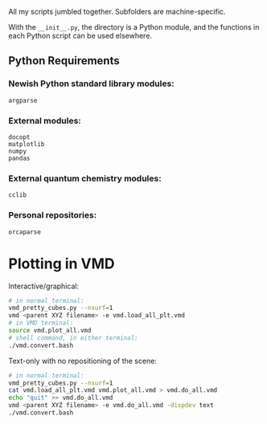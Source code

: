 All my scripts jumbled together. Subfolders are machine-specific.

With the `__init__.py`, the directory is a Python module, and the
functions in each Python script can be used elsewhere.

## Python Requirements

### Newish Python standard library modules:

```
argparse
```

### External modules:

```
docopt
matplotlib
numpy
pandas
```

### External quantum chemistry modules:

```
cclib
```

### Personal repositories:

```
orcaparse
```

# Plotting in VMD

Interactive/graphical:

``` bash
# in normal terminal:
vmd_pretty_cubes.py --nsurf=1
vmd <parent XYZ filename> -e vmd.load_all_plt.vmd
# in VMD terminal:
source vmd.plot_all.vmd
# shell command, in either terminal:
./vmd.convert.bash
```

Text-only with no repositioning of the scene:

``` bash
# in normal terminal:
vmd_pretty_cubes.py --nsurf=1
cat vmd.load_all_plt.vmd vmd.plot_all.vmd > vmd.do_all.vmd
echo "quit" >> vmd.do_all.vmd
vmd <parent XYZ filename> -e vmd.do_all.vmd -dispdev text
./vmd.convert.bash
```
